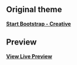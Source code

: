## Original theme
**[Start Bootstrap - Creative](https://startbootstrap.com/theme/creative/)**


## Preview
**[View Live Preview](https://balazsbodis.github.io/keleklima/)**
